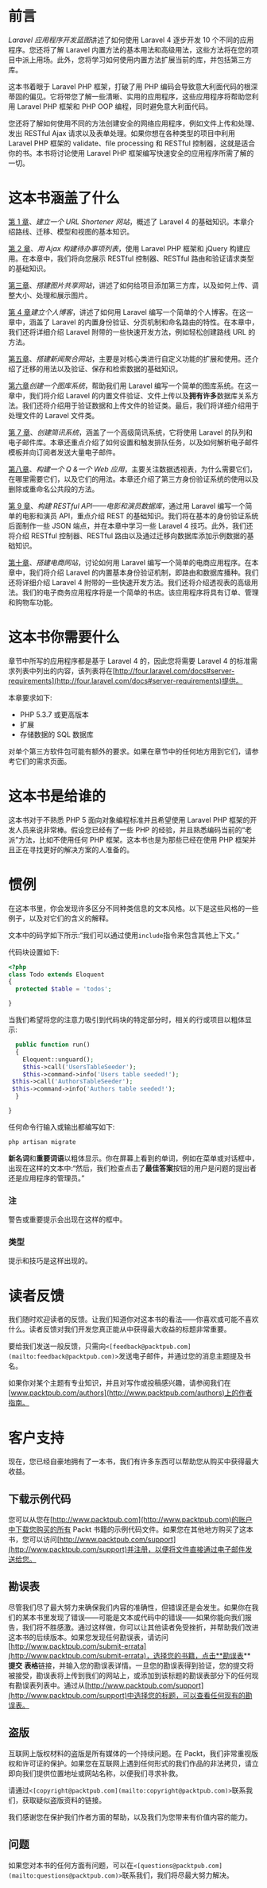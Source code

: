# 前言

*Laravel 应用程序开发蓝图*讲述了如何使用 Laravel 4 逐步开发 10 个不同的应用程序。您还将了解 Laravel 内置方法的基本用法和高级用法，这些方法将在您的项目中派上用场。此外，您将学习如何使用内置方法扩展当前的库，并包括第三方库。

这本书着眼于 Laravel PHP 框架，打破了用 PHP 编码会导致意大利面代码的根深蒂固的偏见。它将带您了解一些清晰、实用的应用程序，这些应用程序将帮助您利用 Laravel PHP 框架和 PHP OOP 编程，同时避免意大利面代码。

您还将了解如何使用不同的方法创建安全的网络应用程序，例如文件上传和处理、发出 RESTful Ajax 请求以及表单处理。如果你想在各种类型的项目中利用 Laravel PHP 框架的 validate、file processing 和 RESTful 控制器，这就是适合你的书。本书将讨论使用 Laravel PHP 框架编写快速安全的应用程序所需了解的一切。

# 这本书涵盖了什么

[第 1 章](01.html "Chapter 1. Building a URL Shortener Website")、*建立一个 URL Shortener 网站*，概述了 Laravel 4 的基础知识。本章介绍路线、迁移、模型和视图的基本知识。

[第 2 章](02.html "Chapter 2. Building a To-do List with Ajax")、*用 Ajax 构建待办事项列表*，使用 Laravel PHP 框架和 jQuery 构建应用。在本章中，我们将向您展示 RESTful 控制器、RESTful 路由和验证请求类型的基础知识。

[第三章](03.html "Chapter 3. Building an Image Sharing Website")、*搭建图片共享网站*，讲述了如何给项目添加第三方库，以及如何上传、调整大小、处理和展示图片。

[第 4 章](04.html "Chapter 4. Building a Personal Blog")*建立个人博客*，讲述了如何用 Laravel 编写一个简单的个人博客。在这一章中，涵盖了 Laravel 的内置身份验证、分页机制和命名路由的特性。在本章中，我们还将详细介绍 Laravel 附带的一些快速开发方法，例如轻松创建路线 URL 的方法。

[第五章](05.html "Chapter 5. Building a News Aggregation Website")、*搭建新闻聚合网站*，主要是对核心类进行自定义功能的扩展和使用。还介绍了迁移的用法以及验证、保存和检索数据的基础知识。

[第六章](06.html "Chapter 6. Creating a Photo Gallery System")*创建一个图库系统*，帮助我们用 Laravel 编写一个简单的图库系统。在这一章中，我们将介绍 Laravel 的内置文件验证、文件上传以及**拥有许多**数据库关系方法。我们还将介绍用于验证数据和上传文件的验证类。最后，我们将详细介绍用于处理文件的 Laravel 文件类。

[第 7 章](07.html "Chapter 7. Creating a Newsletter System")、*创建简讯系统*，涵盖了一个高级简讯系统，它将使用 Laravel 的队列和电子邮件库。本章还重点介绍了如何设置和触发排队任务，以及如何解析电子邮件模板并向订阅者发送大量电子邮件。

[第八章](08.html "Chapter 8. Building a Q&A Web Application")、*构建一个 Q &一个 Web 应用*，主要关注数据透视表，为什么需要它们，在哪里需要它们，以及它们的用法。本章还介绍了第三方身份验证系统的使用以及删除或重命名公共段的方法。

[第 9 章](09.html "Chapter 9. Building a RESTful API – The Movies and Actors Databases")、*构建 RESTful API——电影和演员数据库*，通过用 Laravel 编写一个简单的电影和演员 API，重点介绍 REST 的基础知识。我们将在基本的身份验证系统后面制作一些 JSON 端点，并在本章中学习一些 Laravel 4 技巧。此外，我们还将介绍 RESTful 控制器、RESTful 路由以及通过迁移向数据库添加示例数据的基础知识。

[第十章](10.html "Chapter 10. Building an E-Commerce Website")、*搭建电商网站*，讨论如何用 Laravel 编写一个简单的电商应用程序。在本章中，我们将介绍 Laravel 的内置基本身份验证机制，即路由和数据库播种。我们还将详细介绍 Laravel 4 附带的一些快速开发方法。我们还将介绍透视表的高级用法。我们的电子商务应用程序将是一个简单的书店。该应用程序将具有订单、管理和购物车功能。

# 这本书你需要什么

章节中所写的应用程序都是基于 Laravel 4 的，因此您将需要 Laravel 4 的标准需求列表中列出的内容，该列表将在[http://four.laravel.com/docs#server-requirements](http://four.laravel.com/docs#server-requirements)提供。

本章要求如下:

*   PHP 5.3.7 或更高版本
*   扩展
*   存储数据的 SQL 数据库

对单个第三方软件包可能有额外的要求。如果在章节中的任何地方用到它们，请参考它们的需求页面。

# 这本书是给谁的

这本书对于不熟悉 PHP 5 面向对象编程标准并且希望使用 Laravel PHP 框架的开发人员来说非常棒。假设您已经有了一些 PHP 的经验，并且熟悉编码当前的“老派”方法，比如不使用任何 PHP 框架。这本书也是为那些已经在使用 PHP 框架并且正在寻找更好的解决方案的人准备的。

# 惯例

在这本书里，你会发现许多区分不同种类信息的文本风格。以下是这些风格的一些例子，以及对它们的含义的解释。

文本中的码字如下所示:“我们可以通过使用`include`指令来包含其他上下文。”

代码块设置如下:

```php
<?php
class Todo extends Eloquent
{
  protected $table = 'todos';

}
```

当我们希望将您的注意力吸引到代码块的特定部分时，相关的行或项目以粗体显示:

```php
  public function run()
  {
    Eloquent::unguard();
    $this->call('UsersTableSeeder');
    $this->command->info('Users table seeded!');
 $this->call('AuthorsTableSeeder');
 $this->command->info('Authors table seeded!');
  }

}
```

任何命令行输入或输出都编写如下:

```php
php artisan migrate

```

**新名词**和**重要词语**以粗体显示。你在屏幕上看到的单词，例如在菜单或对话框中，出现在这样的文本中:“然后，我们检查点击了**最佳答案**按钮的用户是问题的提出者还是应用程序的管理员。”

### 注

警告或重要提示会出现在这样的框中。

### 类型

提示和技巧是这样出现的。

# 读者反馈

我们随时欢迎读者的反馈。让我们知道你对这本书的看法——你喜欢或可能不喜欢什么。读者反馈对我们开发您真正能从中获得最大收益的标题非常重要。

要给我们发送一般反馈，只需向`<[feedback@packtpub.com](mailto:feedback@packtpub.com)>`发送电子邮件，并通过您的消息主题提及书名。

如果你对某个主题有专业知识，并且对写作或投稿感兴趣，请参阅我们在[www.packtpub.com/authors](http://www.packtpub.com/authors)上的作者指南。

# 客户支持

现在，您已经自豪地拥有了一本书，我们有许多东西可以帮助您从购买中获得最大收益。

## 下载示例代码

您可以从您在[http://www.packtpub.com](http://www.packtpub.com)的账户中下载您购买的所有 Packt 书籍的示例代码文件。如果您在其他地方购买了这本书，您可以访问[http://www.packtpub.com/support](http://www.packtpub.com/support)并注册，以便将文件直接通过电子邮件发送给您。

## 勘误表

尽管我们尽了最大努力来确保我们内容的准确性，但错误还是会发生。如果你在我们的某本书里发现了错误——可能是文本或代码中的错误——如果你能向我们报告，我们将不胜感激。通过这样做，你可以让其他读者免受挫折，并帮助我们改进这本书的后续版本。如果您发现任何勘误表，请访问[http://www.packtpub.com/submit-errata](http://www.packtpub.com/submit-errata)，选择您的书籍，点击**勘误表** **提交** **表格**链接，并输入您的勘误表详情。一旦您的勘误表得到验证，您的提交将被接受，勘误表将上传到我们的网站上，或添加到该标题的勘误表部分下的任何现有勘误表列表中。通过从[http://www.packtpub.com/support](http://www.packtpub.com/support)中选择您的标题，可以查看任何现有的勘误表。

## 盗版

互联网上版权材料的盗版是所有媒体的一个持续问题。在 Packt，我们非常重视版权和许可证的保护。如果您在互联网上遇到任何形式的我们作品的非法拷贝，请立即向我们提供位置地址或网站名称，以便我们寻求补救。

请通过`<[copyright@packtpub.com](mailto:copyright@packtpub.com)>`联系我们，获取疑似盗版资料的链接。

我们感谢您在保护我们作者方面的帮助，以及我们为您带来有价值内容的能力。

## 问题

如果您对本书的任何方面有问题，可以在`<[questions@packtpub.com](mailto:questions@packtpub.com)>`联系我们，我们将尽最大努力解决。